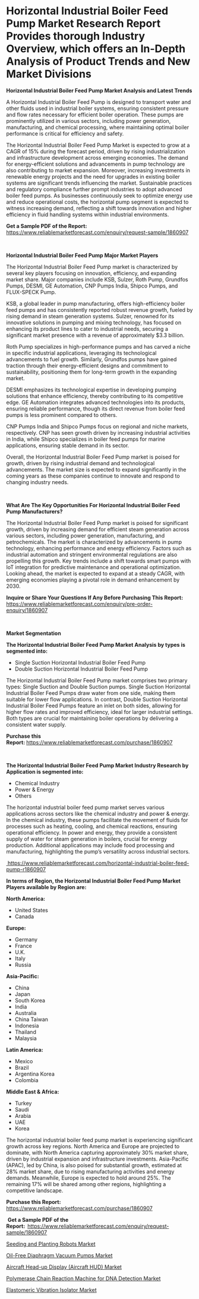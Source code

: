 <p><h1>Horizontal Industrial Boiler Feed Pump Market Research Report Provides thorough Industry Overview, which offers an In-Depth Analysis of Product Trends and New Market Divisions</h1></p><p><strong>Horizontal Industrial Boiler Feed Pump Market Analysis and Latest Trends</strong></p>
<p><p>A Horizontal Industrial Boiler Feed Pump is designed to transport water and other fluids used in industrial boiler systems, ensuring consistent pressure and flow rates necessary for efficient boiler operation. These pumps are prominently utilized in various sectors, including power generation, manufacturing, and chemical processing, where maintaining optimal boiler performance is critical for efficiency and safety.</p><p>The Horizontal Industrial Boiler Feed Pump Market is expected to grow at a CAGR of 15% during the forecast period, driven by rising industrialization and infrastructure development across emerging economies. The demand for energy-efficient solutions and advancements in pump technology are also contributing to market expansion. Moreover, increasing investments in renewable energy projects and the need for upgrades in existing boiler systems are significant trends influencing the market. Sustainable practices and regulatory compliance further prompt industries to adopt advanced boiler feed pumps. As businesses continuously seek to optimize energy use and reduce operational costs, the horizontal pump segment is expected to witness increasing demand, reflecting a shift towards innovation and higher efficiency in fluid handling systems within industrial environments.</p></p>
<p><strong>Get a Sample PDF of the Report:&nbsp;</strong> <a href="https://www.reliablemarketforecast.com/enquiry/request-sample/1860907?utm_campaign=1893&utm_medium=2&utm_source=Github&utm_content=ia&utm_term=12042025&utm_id=horizontal-industrial-boiler-feed-pump">https://www.reliablemarketforecast.com/enquiry/request-sample/1860907</a></p>
<p>&nbsp;</p>
<p><strong>Horizontal Industrial Boiler Feed Pump Major Market Players</strong></p>
<p><p>The Horizontal Industrial Boiler Feed Pump market is characterized by several key players focusing on innovation, efficiency, and expanding market share. Major companies include KSB, Sulzer, Roth Pump, Grundfos Pumps, DESMI, GE Automation, CNP Pumps India, Shipco Pumps, and FLUX-SPECK Pump. </p><p>KSB, a global leader in pump manufacturing, offers high-efficiency boiler feed pumps and has consistently reported robust revenue growth, fueled by rising demand in steam generation systems. Sulzer, renowned for its innovative solutions in pumping and mixing technology, has focused on enhancing its product lines to cater to industrial needs, securing a significant market presence with a revenue of approximately $3.3 billion.</p><p>Roth Pump specializes in high-performance pumps and has carved a niche in specific industrial applications, leveraging its technological advancements to fuel growth. Similarly, Grundfos pumps have gained traction through their energy-efficient designs and commitment to sustainability, positioning them for long-term growth in the expanding market.</p><p>DESMI emphasizes its technological expertise in developing pumping solutions that enhance efficiency, thereby contributing to its competitive edge. GE Automation integrates advanced technologies into its products, ensuring reliable performance, though its direct revenue from boiler feed pumps is less prominent compared to others.</p><p>CNP Pumps India and Shipco Pumps focus on regional and niche markets, respectively. CNP has seen growth driven by increasing industrial activities in India, while Shipco specializes in boiler feed pumps for marine applications, ensuring stable demand in its sector.</p><p>Overall, the Horizontal Industrial Boiler Feed Pump market is poised for growth, driven by rising industrial demand and technological advancements. The market size is expected to expand significantly in the coming years as these companies continue to innovate and respond to changing industry needs.</p></p>
<p>&nbsp;</p>
<p><strong>What Are The Key Opportunities For Horizontal Industrial Boiler Feed Pump Manufacturers?</strong></p>
<p><p>The Horizontal Industrial Boiler Feed Pump market is poised for significant growth, driven by increasing demand for efficient steam generation across various sectors, including power generation, manufacturing, and petrochemicals. The market is characterized by advancements in pump technology, enhancing performance and energy efficiency. Factors such as industrial automation and stringent environmental regulations are also propelling this growth. Key trends include a shift towards smart pumps with IoT integration for predictive maintenance and operational optimization. Looking ahead, the market is expected to expand at a steady CAGR, with emerging economies playing a pivotal role in demand enhancement by 2030.</p></p>
<p><strong>Inquire or Share Your Questions If Any Before Purchasing This Report:</strong> <a href="https://www.reliablemarketforecast.com/enquiry/pre-order-enquiry/1860907?utm_campaign=1893&utm_medium=2&utm_source=Github&utm_content=ia&utm_term=12042025&utm_id=horizontal-industrial-boiler-feed-pump">https://www.reliablemarketforecast.com/enquiry/pre-order-enquiry/1860907</a></p>
<p>&nbsp;</p>
<p><strong>Market Segmentation</strong></p>
<p><strong>The Horizontal Industrial Boiler Feed Pump Market Analysis by types is segmented into:</strong></p>
<p><ul><li>Single Suction Horizontal Industrial Boiler Feed Pump</li><li>Double Suction Horizontal Industrial Boiler Feed Pump</li></ul></p>
<p><p>The Horizontal Industrial Boiler Feed Pump market comprises two primary types: Single Suction and Double Suction pumps. Single Suction Horizontal Industrial Boiler Feed Pumps draw water from one side, making them suitable for lower flow applications. In contrast, Double Suction Horizontal Industrial Boiler Feed Pumps feature an inlet on both sides, allowing for higher flow rates and improved efficiency, ideal for larger industrial settings. Both types are crucial for maintaining boiler operations by delivering a consistent water supply.</p></p>
<p><strong>Purchase this Report:&nbsp;</strong><a href="https://www.reliablemarketforecast.com/purchase/1860907?utm_campaign=1893&utm_medium=2&utm_source=Github&utm_content=ia&utm_term=12042025&utm_id=horizontal-industrial-boiler-feed-pump">https://www.reliablemarketforecast.com/purchase/1860907</a></p>
<p>&nbsp;</p>
<p><strong>The Horizontal Industrial Boiler Feed Pump Market Industry Research by Application is segmented into:</strong></p>
<p><ul><li>Chemical Industry</li><li>Power & Energy</li><li>Others</li></ul></p>
<p><p>The horizontal industrial boiler feed pump market serves various applications across sectors like the chemical industry and power & energy. In the chemical industry, these pumps facilitate the movement of fluids for processes such as heating, cooling, and chemical reactions, ensuring operational efficiency. In power and energy, they provide a consistent supply of water for steam generation in boilers, crucial for energy production. Additional applications may include food processing and manufacturing, highlighting the pump’s versatility across industrial sectors.</p></p>
<p><a href="https://www.reliablemarketforecast.com/horizontal-industrial-boiler-feed-pump-r1860907?utm_campaign=1893&utm_medium=2&utm_source=Github&utm_content=ia&utm_term=12042025&utm_id=horizontal-industrial-boiler-feed-pump">&nbsp;https://www.reliablemarketforecast.com/horizontal-industrial-boiler-feed-pump-r1860907</a></p>
<p><strong>In terms of Region, the Horizontal Industrial Boiler Feed Pump Market Players available by Region are:</strong></p>
<p>
    <p> <strong> North America: </strong>
        <ul>
            <li>United States</li>
            <li>Canada</li>
        </ul>
        </p> 
    <p> <strong> Europe: </strong>
        <ul>
            <li>Germany</li>
            <li>France</li>
            <li>U.K.</li>
            <li>Italy</li>
            <li>Russia</li>
        </ul>
        </p> 
    <p> <strong> Asia-Pacific: </strong>
        <ul>
            <li>China</li>
            <li>Japan</li>
            <li>South Korea</li>
            <li>India</li>
            <li>Australia</li>
            <li>China Taiwan</li>
            <li>Indonesia</li>
            <li>Thailand</li>
            <li>Malaysia</li>
        </ul>
        </p> 
    <p> <strong> Latin America: </strong>
        <ul>
            <li>Mexico</li>
            <li>Brazil</li>
            <li>Argentina Korea</li>
            <li>Colombia</li>
        </ul>
        </p> 
    <p> <strong> Middle East & Africa: </strong>
        <ul>
            <li>Turkey</li>
            <li>Saudi</li>
            <li>Arabia</li>
            <li>UAE</li>
            <li>Korea</li>
        </ul>
    </p>
    </p>
<p><p>The horizontal industrial boiler feed pump market is experiencing significant growth across key regions. North America and Europe are projected to dominate, with North America capturing approximately 30% market share, driven by industrial expansion and infrastructure investments. Asia-Pacific (APAC), led by China, is also poised for substantial growth, estimated at 28% market share, due to rising manufacturing activities and energy demands. Meanwhile, Europe is expected to hold around 25%. The remaining 17% will be shared among other regions, highlighting a competitive landscape.</p></p>
<p><strong>Purchase this Report: </strong><a href="https://www.reliablemarketforecast.com/purchase/1860907?utm_campaign=1893&utm_medium=2&utm_source=Github&utm_content=ia&utm_term=12042025&utm_id=horizontal-industrial-boiler-feed-pump">https://www.reliablemarketforecast.com/purchase/1860907</a></p>
<p>&nbsp;<strong>Get a Sample PDF of the Report:&nbsp;&nbsp;</strong><a href="https://www.reliablemarketforecast.com/enquiry/request-sample/1860907?utm_campaign=1893&utm_medium=2&utm_source=Github&utm_content=ia&utm_term=12042025&utm_id=horizontal-industrial-boiler-feed-pump">https://www.reliablemarketforecast.com/enquiry/request-sample/1860907</a></p>
<p><strong></strong></p>
<p><p><a href="https://github.com/hiwatchucuy/Market-Research-Report-List-1/blob/main/seeding-and-planting-robots-market.md?utm_campaign=1893&utm_medium=2&utm_source=Github&utm_content=ia&utm_term=12042025&utm_id=horizontal-industrial-boiler-feed-pump">Seeding and Planting Robots Market</a></p><p><a href="https://github.com/luerabollevc/Market-Research-Report-List-1/blob/main/oil-free-diaphragm-vacuum-pumps-market.md?utm_campaign=1893&utm_medium=2&utm_source=Github&utm_content=ia&utm_term=12042025&utm_id=horizontal-industrial-boiler-feed-pump">Oil-Free Diaphragm Vacuum Pumps Market</a></p><p><a href="https://github.com/aertsfecto0h/Market-Research-Report-List-1/blob/main/aircraft-head-up-display-aircraft-hud-market.md?utm_campaign=1893&utm_medium=2&utm_source=Github&utm_content=ia&utm_term=12042025&utm_id=horizontal-industrial-boiler-feed-pump">Aircraft Head-up Display (Aircraft HUD) Market</a></p><p><a href="https://github.com/barlevsebako/Market-Research-Report-List-1/blob/main/polymerase-chain-reaction-machine-for-dna-detection-market.md?utm_campaign=1893&utm_medium=2&utm_source=Github&utm_content=ia&utm_term=12042025&utm_id=horizontal-industrial-boiler-feed-pump">Polymerase Chain Reaction Machine for DNA Detection Market</a></p><p><a href="https://github.com/tyreinhssan/Market-Research-Report-List-1/blob/main/elastomeric-vibration-isolator-market.md?utm_campaign=1893&utm_medium=2&utm_source=Github&utm_content=ia&utm_term=12042025&utm_id=horizontal-industrial-boiler-feed-pump">Elastomeric Vibration Isolator Market</a></p></p>